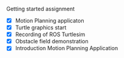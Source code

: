 Getting started assignment
- [x] Motion Planning applicaton
- [x] Turtle graphics start
- [x] Recording of ROS Turtlesim
- [x] Obstacle field demonstration
- [x] Introduction Motion Planning Application